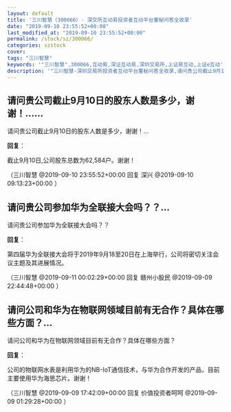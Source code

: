 ```yaml
---
layout: default
title: '三川智慧（300066）- 深交所互动易投资者互动平台董秘问答全收录'
date: "2019-09-10 23:55:52+00:00"
last_modified_at: "2019-09-10 23:55:52+00:00"
permalink: /stock/sz/300066/
categories: szstock
cover: 
tags: "三川智慧"
keywords: '"三川智慧",300066,互动易,深证互动易,深圳交易所,上证易互动,上证e互动'
description: '"三川智慧-深圳交易所投资者互动平台董秘问答全收录,请问贵公司截止9月10日的股东人数是多少，谢谢！..."'
---
```


## 请问贵公司截止9月10日的股东人数是多少，谢谢！......

请问贵公司截止9月10日的股东人数是多少，谢谢！...

**回复**：

截止9月10日,公司股东总数为62,584户。谢谢！ 

（三川智慧  @2019-09-10 23:55:52+00:00 回复 深兴  @2019-09-10 09:13:23+00:00 ）

## 请问贵公司参加华为全联接大会吗？？...

请问贵公司参加华为全联接大会吗？？

**回复**：

第四届华为全联接大会将于2019年9月18至20日在上海举行，公司将密切关注会议主题及其进展情况。 

（三川智慧  @2019-09-11 00:02:29+00:00 回复 赣州小股民  @2019-09-09 22:44:48+00:00 ）

## 请问公司和华为在物联网领域目前有无合作？具体在哪些方面？...

请问公司和华为在物联网领域目前有无合作？具体在哪些方面？

**回复**：

公司的物联网水表是利用华为的NB-IoT通信技术，与华为合作开发的产品，目前主要使用华为海思芯片。谢谢！ 

（三川智慧  @2019-09-09 17:42:09+00:00 回复 价值投资者呵呵  @2019-09-09 01:29:28+00:00 ）


